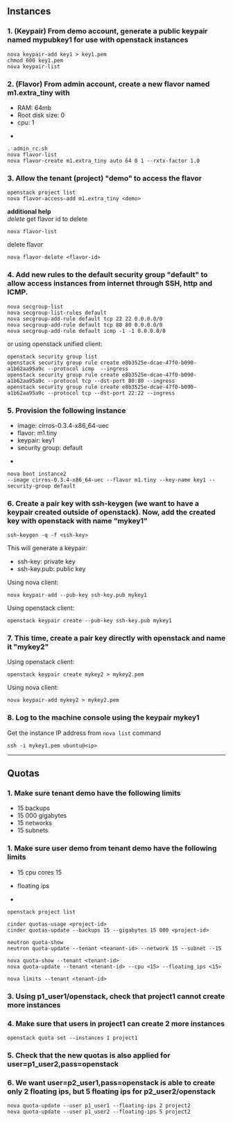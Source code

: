 ## Instances

### 1. (Keypair) From demo account, generate a public keypair named **mypubkey1** for use with openstack instances   

    nova keypair-add key1 > key1.pem  
    chmod 600 key1.pem  
    nova keypair-list

  

### 2. (Flavor) From admin account, create a new flavor named m1.extra_tiny with 
 * RAM: 64mb    
 * Root disk size: 0  
 * cpu: 1  

-

    . admin_rc.sh  
    nova flavor-list  
    nova flavor-create m1.extra_tiny auto 64 0 1 --rxtx-factor 1.0

  

### 3. Allow the tenant (project) "demo" to access the flavor

    openstack project list  
    nova flavor-access-add m1.extra_tiny <demo>  

**additional help**  
_delete_
get flavor id to delete  

    nova flavor-list  

delete flavor  

    nova flavor-delete <flavor-id>

  

### 4. Add new rules to the default security group "default" to allow access instances from internet through SSH, http and ICMP.

    nova secgroup-list    
    nova secgroup-list-rules default    
    nova secgroup-add-rule default tcp 22 22 0.0.0.0/0    
    nova secgroup-add-rule default tcp 80 80 0.0.0.0/0    
    nova secgroup-add-rule default icmp -1 -1 0.0.0.0/0    

or using openstack unified client:

    openstack security group list  
    openstack security group rule create e8b3525e-dcae-47f0-b090-a1b62aa95a9c --protocol icmp  --ingress  
    openstack security group rule create e8b3525e-dcae-47f0-b090-a1b62aa95a9c --protocol tcp --dst-port 80:80 --ingress  
    openstack security group rule create e8b3525e-dcae-47f0-b090-a1b62aa95a9c --protocol tcp --dst-port 22:22 --ingress  


### 5. Provision the following instance
 * image: cirros-0.3.4-x86_64-uec
 * flavor: m1.tiny
 * keypair: key1
 * security group: default

-

    nova boot instance2   
    --image cirros-0.3.4-x86_64-uec --flavor m1.tiny --key-name key1 --security-group default  

### 6. Create a pair key with ssh-keygen (we want to have a keypair created outside of openstack). Now, add the created key  with openstack with name "mykey1"

    ssh-keygen -q -f <ssh-key>

This will generate a keypair:
 *  ssh-key: private key
 *  ssh-key.pub: public key
 
Using nova client:
    
    nova keypair-add --pub-key ssh-key.pub mykey1

Using openstack client:

    openstack keypair create --pub-key ssh-key.pub mykey1


### 7. This time, create a pair key directly with openstack and name it "mykey2"

Using openstack client:
    
    openstack keypair create mykey2 > mykey2.pem

Using nova client:
    
    nova keypair-add mykey2 > mykey2.pem



### 8. Log to the machine console using the keypair mykey1
Get the instance IP address from `nova list` command      

    ssh -i mykey1.pem ubuntu@<ip>




-----------



## Quotas

### 1. Make sure tenant demo have the following limits

 - 15 backups   
 - 15 000 gigabytes   
 - 15 networks   
 - 15 subnets  

### 1. Make sure user demo from tenant demo have the following limits

 - 15 cpu cores 15  
 - floating ips  

-

    openstack project list

    cinder quotas-usage <project-id>
    cinder quotas-update --backups 15 --gigabytes 15 000 <project-id>

    neutron quota-show
    neutron quota-update --tenant <teanant-id> --network 15 --subnet --15

    nova quota-show --tenant <tenant-id>
    nova quota-update --tenant <tenant-id> --cpu <15> --floating_ips <15>

    nova limits --tenant <tenant-id>


### 3. Using p1_user1/openstack, check that project1 cannot create more instances
### 4. Make sure that users in project1 can create 2 more instances

    openstack quota set --instances 1 project1
  
### 5. Check that the new quotas is also applied for user=p1_user2,pass=openstack 
### 6. We want user=p2_user1,pass=openstack is able to create only 2 floating ips, but 5 floating ips for p2_user2/openstack

    nova quota-update --user p1_user1 --floating-ips 2 project2
    nova quota-update --user p1_user2 --floating-ips 5 project2

